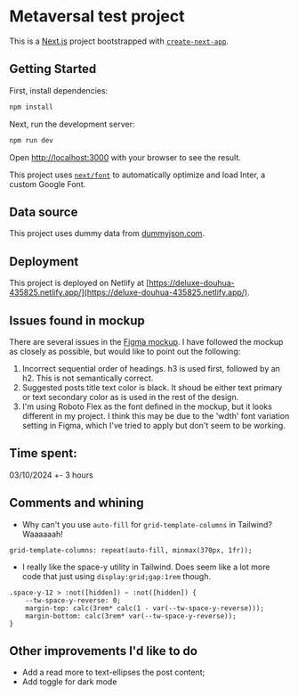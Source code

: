 # Metaversal test project

This is a [Next.js](https://nextjs.org/) project bootstrapped with [`create-next-app`](https://github.com/vercel/next.js/tree/canary/packages/create-next-app).

## Getting Started

First, install dependencies:

```bash
npm install
```

Next, run the development server:

```bash
npm run dev
```

Open [http://localhost:3000](http://localhost:3000) with your browser to see the result.

This project uses [`next/font`](https://nextjs.org/docs/basic-features/font-optimization) to automatically optimize and load Inter, a custom Google Font.

## Data source

This project uses dummy data from [dummyjson.com](https://dummyjson.com/).

## Deployment

This project is deployed on Netlify at [https://deluxe-douhua-435825.netlify.app/](https://deluxe-douhua-435825.netlify.app/).

## Issues found in mockup

There are several issues in the [Figma mockup](https://www.figma.com/design/yKiOqBqcJVCuG42i6tmrkM/Front-End-Dev-Test?node-id=1133-16284&t=uJGmBShEkUrtbBrm-1). I have followed the mockup as closely as possible, but would like to point out the following:

1. Incorrect sequential order of headings. h3 is used first, followed by an h2. This is not semantically correct.
2. Suggested posts title text color is black. It shoud be either text primary or text secondary color as is used in the rest of the design.
3. I'm using Roboto Flex as the font defined in the mockup, but it looks different in my project. I think this may be due to the 'wdth' font variation setting in Figma, which I've tried to apply but don't seem to be working.

## Time spent:

03/10/2024 +- 3 hours

## Comments and whining

- Why can't you use `auto-fill` for `grid-template-columns` in Tailwind? Waaaaaah!

```
grid-template-columns: repeat(auto-fill, minmax(370px, 1fr));
```

- I really like the space-y utility in Tailwind. Does seem like a lot more code that just using `display:grid;gap:1rem` though.

```
.space-y-12 > :not([hidden]) ~ :not([hidden]) {
    --tw-space-y-reverse: 0;
    margin-top: calc(3rem* calc(1 - var(--tw-space-y-reverse)));
    margin-bottom: calc(3rem* var(--tw-space-y-reverse));
}
```

## Other improvements I'd like to do

- Add a read more to text-ellipses the post content;
- Add toggle for dark mode
